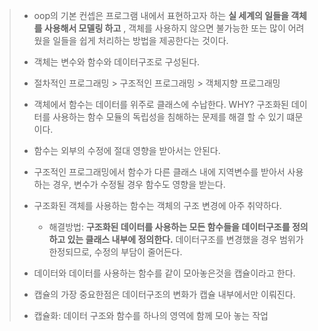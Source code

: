 > + oop의 기본 컨셉은 프로그램 내에서 표현하고자 하는 **실 세계의 일들을 객체를 사용해서 모델링 하고** , 
객체를 사용하지 않으면 불가능한 또는 많이 어려웠을 일들을 쉽게 처리하는 방법을 제공한다는 것이다.
>
> + 객체는 변수와 함수와 데이터구조로 구성된다.
> 
> + 절차적인 프로그래밍 > 구조적인 프로그래밍 > 객체지향 프로그래밍
> 
> + 객체에서 함수는 데이터를 위주로 클래스에 수납한다. WHY? 구조화된 데이터를 사용하는 함수 모듈의 독립성을 침해하는 문제를 해결 할 수 있기 떄문이다.
> 
> + 함수는 외부의 수정에 절대 영향을 받아서는 안된다.
> + 구조적인 프로그래밍에서 함수가 다른 클래스 내에 지역변수를 받아서 사용하는 경우, 변수가 수정될 경우 함수도 영향을 받는다.
> 
> + 구조화된 객체를 사용하는 함수는 객체의 구조 변경에 아주 취약하다.
>   + 해결방법: **구조화된 데이터를 사용하는 모든 함수들을 데이터구조를 정의하고 있는 클래스 내부에 정의한다.** 데이터구조를 변경했을 경우 범위가 한정되므로, 수정의 부담이 줄어든다.
>   
> + 데이터와 데이터를 사용하는 함수를 같이 모아놓은것을 캡슐이라고 한다.
> 
> + 캡슐의 가장 중요한점은 데이터구조의 변화가 캡슐 내부에서만 이뤄진다.
> 
> + 캡슐화: 데이터 구조와 함수를 하나의 영역에 함께 모아 놓는 작업

